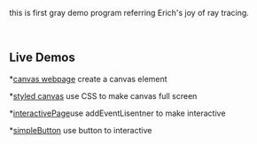 
this is  first gray demo program referring Erich's joy of ray tracing.

<br>
<h2> Live Demos </h2>

*[canvas webpage](https://lilycr73.github.io/2024TRproject/myWebpage-e1.html) create a canvas element

*[styled canvas](https://lilycr73.github.io/2024TRproject/styledCanvas-e2.html) use CSS to make canvas full screen

*[interactivePage](https://lilycr73.github.io/2024TRproject/interactivePage-e3.html)use addEventLisentner to make interactive

*[simpleButton](https://lilycr73.github.io/2024TRproject/simpleButton-e4.html) use button to interactive
